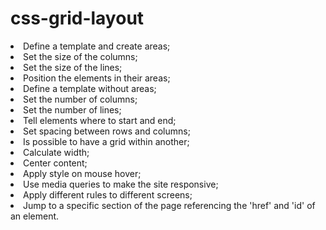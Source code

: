 # css-grid-layout
<li> Define a template and create areas;
<li> Set the size of the columns;
<li> Set the size of the lines;
<li> Position the elements in their areas;
<li> Define a template without areas;
<li> Set the number of columns;
<li> Set the number of lines;
<li> Tell elements where to start and end;
<li> Set spacing between rows and columns;
<li> Is possible to have a grid within another;
<li> Calculate width;
<li> Center content;
<li> Apply style on mouse hover;
<li> Use media queries to make the site responsive;
<li> Apply different rules to different screens;
<li> Jump to a specific section of the page referencing the 'href' and 'id' of an element.

